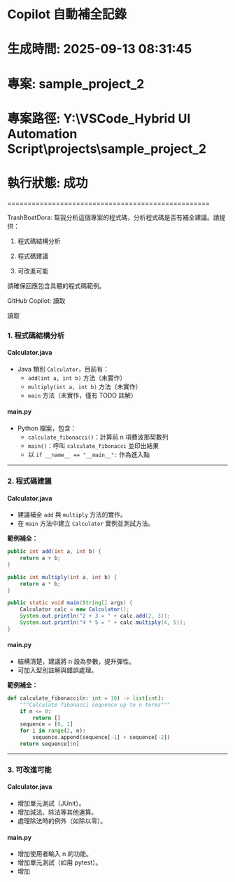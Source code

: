 # Copilot 自動補全記錄
# 生成時間: 2025-09-13 08:31:45
# 專案: sample_project_2
# 專案路徑: Y:\VSCode_Hybrid UI Automation Script\projects\sample_project_2
# 執行狀態: 成功
==================================================

TrashBoatDora: 幫我分析這個專案的程式碼，分析程式碼是否有補全建議。請提供：
1. 程式碼結構分析
2. 程式碼建議
3. 可改進可能

請確保回應包含具體的程式碼範例。

GitHub Copilot: 讀取 [](file:///y%3A/VSCode_Hybrid%20UI%20Automation%20Script/projects/sample_project_2/Calculator.java)

讀取 [](file:///y%3A/VSCode_Hybrid%20UI%20Automation%20Script/projects/sample_project_2/main.py)

### 1. 程式碼結構分析

#### Calculator.java
- Java 類別 `Calculator`，目前有：
  - `add(int a, int b)` 方法（未實作）
  - `multiply(int a, int b)` 方法（未實作）
  - `main` 方法（未實作，僅有 TODO 註解）

#### main.py
- Python 檔案，包含：
  - `calculate_fibonacci()`：計算前 n 項費波那契數列
  - `main()`：呼叫 `calculate_fibonacci` 並印出結果
  - 以 `if __name__ == "__main__":` 作為進入點

---

### 2. 程式碼建議

#### Calculator.java
- 建議補全 `add` 與 `multiply` 方法的實作。
- 在 `main` 方法中建立 `Calculator` 實例並測試方法。

**範例補全：**
```java
public int add(int a, int b) {
    return a + b;
}

public int multiply(int a, int b) {
    return a * b;
}

public static void main(String[] args) {
    Calculator calc = new Calculator();
    System.out.println("2 + 3 = " + calc.add(2, 3));
    System.out.println("4 * 5 = " + calc.multiply(4, 5));
}
```

#### main.py
- 結構清楚，建議將 n 設為參數，提升彈性。
- 可加入型別註解與錯誤處理。

**範例補全：**
```python
def calculate_fibonacci(n: int = 10) -> list[int]:
    """Calculate fibonacci sequence up to n terms"""
    if n <= 0:
        return []
    sequence = [0, 1]
    for i in range(2, n):
        sequence.append(sequence[-1] + sequence[-2])
    return sequence[:n]
```

---

### 3. 可改進可能

#### Calculator.java
- 增加單元測試（JUnit）。
- 增加減法、除法等其他運算。
- 處理除法時的例外（如除以零）。

#### main.py
- 增加使用者輸入 n 的功能。
- 增加單元測試（如用 pytest）。
- 增加 